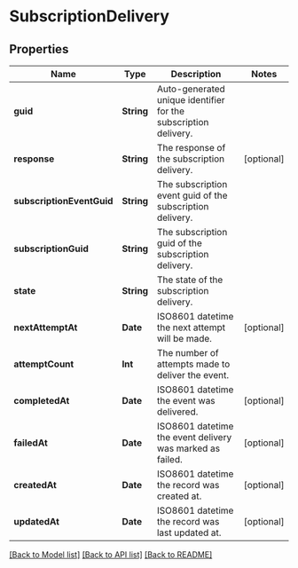 # SubscriptionDelivery

## Properties
Name | Type | Description | Notes
------------ | ------------- | ------------- | -------------
**guid** | **String** | Auto-generated unique identifier for the subscription delivery. | 
**response** | **String** | The response of the subscription delivery. | [optional] 
**subscriptionEventGuid** | **String** | The subscription event guid of the subscription delivery. | 
**subscriptionGuid** | **String** | The subscription guid of the subscription delivery. | 
**state** | **String** | The state of the subscription delivery. | 
**nextAttemptAt** | **Date** | ISO8601 datetime the next attempt will be made. | [optional] 
**attemptCount** | **Int** | The number of attempts made to deliver the event. | 
**completedAt** | **Date** | ISO8601 datetime the event was delivered. | [optional] 
**failedAt** | **Date** | ISO8601 datetime the event delivery was marked as failed. | [optional] 
**createdAt** | **Date** | ISO8601 datetime the record was created at. | [optional] 
**updatedAt** | **Date** | ISO8601 datetime the record was last updated at. | [optional] 

[[Back to Model list]](../README.md#documentation-for-models) [[Back to API list]](../README.md#documentation-for-api-endpoints) [[Back to README]](../README.md)


